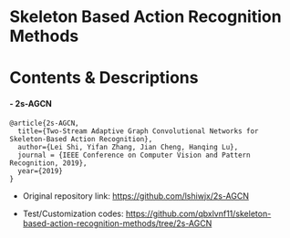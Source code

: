 Skeleton Based Action Recognition Methods
=============

Contents & Descriptions
=============

#### - 2s-AGCN

```
@article{2s-AGCN,
  title={Two-Stream Adaptive Graph Convolutional Networks for Skeleton-Based Action Recognition},
  author={Lei Shi, Yifan Zhang, Jian Cheng, Hanqing Lu},
  journal = {IEEE Conference on Computer Vision and Pattern Recognition, 2019},
  year={2019}
}
```

- Original repository link: https://github.com/lshiwjx/2s-AGCN

- Test/Customization codes: https://github.com/qbxlvnf11/skeleton-based-action-recognition-methods/tree/2s-AGCN
